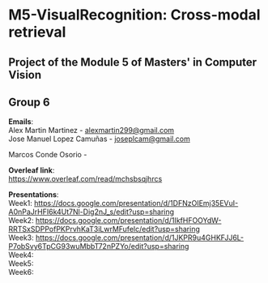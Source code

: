 # M5-VisualRecognition: Cross-modal retrieval
## Project of the Module 5 of Masters' in Computer Vision 
## Group 6  
**Emails**:  
 Alex Martin Martinez - alexmartin299@gmail.com  
 Jose Manuel Lopez Camuñas - joseplcam@gmail.com
 
 Marcos Conde Osorio -   
   
 **Overleaf link**:  
 https://www.overleaf.com/read/mchsbsqjhrcs  
 
 **Presentations**:  
   Week1:   https://docs.google.com/presentation/d/1DFNzOIEmj35EVuI-A0nPaJrHFI6k4Ut7Nl-Dig2nJ_s/edit?usp=sharing  
   Week2:   https://docs.google.com/presentation/d/1IkfHFOOYdW-RRTSxSDPPofPKPrvhKaT3iLwrMFufelc/edit?usp=sharing   
   Week3:   https://docs.google.com/presentation/d/1JKPR9u4GHKFJJ6L-P7obSvy6TpCG93wuMbbT72nPZYo/edit?usp=sharing     
   Week4:  
   Week5:  
   Week6:  
 
